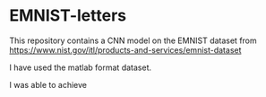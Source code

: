 # EMNIST-letters

This repository contains a CNN model on the EMNIST dataset from 
https://www.nist.gov/itl/products-and-services/emnist-dataset 

I have used the matlab format dataset. 

I was able to achieve 
